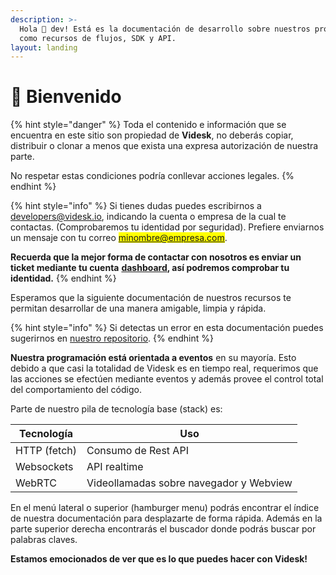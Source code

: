 ```yaml
---
description: >-
  Hola 👋 dev! Está es la documentación de desarrollo sobre nuestros productos
  como recursos de flujos, SDK y API.
layout: landing
---
```


# 👋 Bienvenido

{% hint style="danger" %}
Toda el contenido e información que se encuentra en este sitio son propiedad de **Videsk**, no deberás copiar, distribuir o clonar a menos que exista una expresa autorización de nuestra parte.

No respetar estas condiciones podría conllevar acciones legales.
{% endhint %}

{% hint style="info" %}
Si tienes dudas puedes escribirnos a [developers@videsk.io](mailto:developers@videsk.io), indicando la cuenta o empresa de la cual te contactas. (Comprobaremos tu identidad por seguridad). Prefiere enviarnos un mensaje con tu correo <mark style="color:red;">minombre@empresa.com</mark>.

**Recuerda que la mejor forma de contactar con nosotros es enviar un ticket mediante tu cuenta** [**dashboard**](https://app.videsk.io)**, así podremos comprobar tu identidad.**
{% endhint %}

Esperamos que la siguiente documentación de nuestros recursos te permitan desarrollar de una manera amigable, limpia y rápida.

{% hint style="info" %}
Si detectas un error en esta documentación puedes sugerirnos en [nuestro repositorio](https://github.com/videsk/developers-docs-es).
{% endhint %}

**Nuestra programación está orientada a eventos** en su mayoría. Esto debido a que casi la totalidad de Videsk es en tiempo real, requerimos que las acciones se efectúen mediante eventos y además provee el control total del comportamiento del código.

Parte de nuestro pila de tecnología base (stack) es:

| Tecnología   | Uso                                     |
| ------------ | --------------------------------------- |
| HTTP (fetch) | Consumo de Rest API                     |
| Websockets   | API realtime                            |
| WebRTC       | Videollamadas sobre navegador y Webview |

En el menú lateral o superior (hamburger menu) podrás encontrar el índice de nuestra documentación para desplazarte de forma rápida. Además en la parte superior derecha encontrarás el buscador donde podrás buscar por palabras claves.

**Estamos emocionados de ver que es lo que puedes hacer con Videsk!**&#x20;
